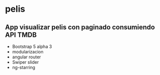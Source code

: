 # pelis
## App visualizar pelis con paginado consumiendo API TMDB
- Bootstrap 5 alpha 3
- modularizacion
- angular router
- Swiper slider
- ng-starring
